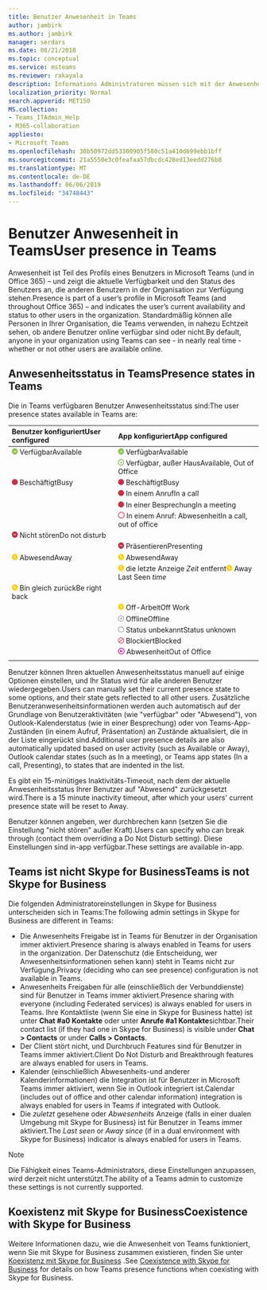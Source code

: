 ```yaml
---
title: Benutzer Anwesenheit in Teams
author: jambirk
ms.author: jambirk
manager: serdars
ms.date: 08/21/2018
ms.topic: conceptual
ms.service: msteams
ms.reviewer: rakayala
description: Informations Administratoren müssen sich mit der Anwesenheit in Teams vertraut machen.
localization_priority: Normal
search.appverid: MET150
MS.collection:
- Teams_ITAdmin_Help
- M365-collaboration
appliesto:
- Microsoft Teams
ms.openlocfilehash: 30b50972dd53300905f580c51a410d699ebb1bff
ms.sourcegitcommit: 21a5550e3c0feafaa57dbcdc428ed13eedd276b8
ms.translationtype: MT
ms.contentlocale: de-DE
ms.lasthandoff: 06/06/2019
ms.locfileid: "34748443"
---
```

# <a name="user-presence-in-teams"></a><span data-ttu-id="2b303-103">Benutzer Anwesenheit in Teams</span><span class="sxs-lookup"><span data-stu-id="2b303-103">User presence in Teams</span></span>

<span data-ttu-id="2b303-104">Anwesenheit ist Teil des Profils eines Benutzers in Microsoft Teams (und in Office 365) – und zeigt die aktuelle Verfügbarkeit und den Status des Benutzers an, die anderen Benutzern in der Organisation zur Verfügung stehen.</span><span class="sxs-lookup"><span data-stu-id="2b303-104">Presence is part of a user’s profile in Microsoft Teams (and throughout Office 365) – and indicates the user’s current availability and status to other users in the organization.</span></span> <span data-ttu-id="2b303-105">Standardmäßig können alle Personen in Ihrer Organisation, die Teams verwenden, in nahezu Echtzeit sehen, ob andere Benutzer online verfügbar sind oder nicht.</span><span class="sxs-lookup"><span data-stu-id="2b303-105">By default, anyone in your organization using Teams can see - in nearly real time - whether or not other users are available online.</span></span>

## <a name="presence-states-in-teams"></a><span data-ttu-id="2b303-106">Anwesenheitsstatus in Teams</span><span class="sxs-lookup"><span data-stu-id="2b303-106">Presence states in Teams</span></span>

<span data-ttu-id="2b303-107">Die in Teams verfügbaren Benutzer Anwesenheitsstatus sind:</span><span class="sxs-lookup"><span data-stu-id="2b303-107">The user presence states available in Teams are:</span></span>

|<span data-ttu-id="2b303-108">Benutzer konfiguriert</span><span class="sxs-lookup"><span data-stu-id="2b303-108">User configured</span></span>|<span data-ttu-id="2b303-109">App konfiguriert</span><span class="sxs-lookup"><span data-stu-id="2b303-109">App configured</span></span>|
|:--- |:---|
| ![Vollständiges grünes Chek-Zeichen mit verfügbarem Anwesenheitsstatus](media/Presence_Available.png) <span data-ttu-id="2b303-111">Verfügbar</span><span class="sxs-lookup"><span data-stu-id="2b303-111">Available</span></span>|![Vollständiges grünes Chek-Zeichen mit verfügbarem Anwesenheitsstatus](media/Presence_Available.png) <span data-ttu-id="2b303-113">Verfügbar</span><span class="sxs-lookup"><span data-stu-id="2b303-113">Available</span></span>|
|| ![Open Green Chek Mark, der angibt, dass OOF verfügbar ist](media/Presence_Available_OOF.png) <span data-ttu-id="2b303-115">Verfügbar, außer Haus</span><span class="sxs-lookup"><span data-stu-id="2b303-115">Available, Out of Office</span></span> |
|  ![Vollständiger roter Kreis mit Anzeige von "beschäftigt"](media/Presence_Busy.png) <span data-ttu-id="2b303-117">Beschäftigt</span><span class="sxs-lookup"><span data-stu-id="2b303-117">Busy</span></span> |  ![Vollständiger roter Kreis mit Anzeige von "beschäftigt"](media/Presence_Busy.png) <span data-ttu-id="2b303-119">Beschäftigt</span><span class="sxs-lookup"><span data-stu-id="2b303-119">Busy</span></span>  |
|| ![Vollständiger roter Kreis mit Anzeige von beschäftigt in einem Anruf](media/Presence_Busy.png) <span data-ttu-id="2b303-121">In einem Anruf</span><span class="sxs-lookup"><span data-stu-id="2b303-121">In a call</span></span>|
|| ![Vollständiger roter Kreis, der angibt, dass in einer Besprechung beschäftigt ist](media/Presence_Busy.png) <span data-ttu-id="2b303-123">In einer Besprechung</span><span class="sxs-lookup"><span data-stu-id="2b303-123">In a meeting</span></span> |
|| ![Roter Kreis öffnen, der auf busy OOF hinweist](media/Presence_Busy_OOF.png) <span data-ttu-id="2b303-125">In einem Anruf: Abwesenheit</span><span class="sxs-lookup"><span data-stu-id="2b303-125">In a call, out of office</span></span>|
|  ![Roter Kreis mit weißer Zeile, Anzeige "nicht stören"](media/Presence_DND.png) <span data-ttu-id="2b303-127">Nicht stören</span><span class="sxs-lookup"><span data-stu-id="2b303-127">Do not disturb</span></span> ||
|| ![Roter Kreis mit weißer Zeile, der die Präsentation angibt](media/Presence_DND.png) <span data-ttu-id="2b303-129">Präsentieren</span><span class="sxs-lookup"><span data-stu-id="2b303-129">Presenting</span></span>|
| ![Symbol "gelbe Uhr" mit Anzeige "Abwesend"](media/Presence_Away.png) <span data-ttu-id="2b303-131">Abwesend</span><span class="sxs-lookup"><span data-stu-id="2b303-131">Away</span></span>| ![Symbol "gelbe Uhr" mit Anzeige "Abwesend"](media/Presence_Away.png) <span data-ttu-id="2b303-133">Abwesend</span><span class="sxs-lookup"><span data-stu-id="2b303-133">Away</span></span>|
|| <span data-ttu-id="2b303-134">![Symbol "gelbe Uhr", das](media/Presence_Away.png) die letzte Anzeige *Zeit* entfernt</span><span class="sxs-lookup"><span data-stu-id="2b303-134">![Yellow clock icon, indicating away](media/Presence_Away.png) Away Last Seen *time*</span></span>|
|![Das gelbe Uhr-Symbol, das wegzeigt, ist gleich zurück](media/Presence_Away.png) <span data-ttu-id="2b303-136">Bin gleich zurück</span><span class="sxs-lookup"><span data-stu-id="2b303-136">Be right back</span></span>| |
|| ![Symbol "gelbe Uhr" mit Anzeige "Abwesend"](media/Presence_Away.png)  <span data-ttu-id="2b303-138">Off-Arbeit</span><span class="sxs-lookup"><span data-stu-id="2b303-138">Off Work</span></span>|
|| ![Grauer Kreis mit x, der Offline angibt](media/Presence_Offline.png) <span data-ttu-id="2b303-140">Offline</span><span class="sxs-lookup"><span data-stu-id="2b303-140">Offline</span></span> |
|| ![Grauer Kreis öffnen, Anzeige des Status unbekannt](media/Presence_Unknown.png) <span data-ttu-id="2b303-142">Status unbekannt</span><span class="sxs-lookup"><span data-stu-id="2b303-142">Status unknown</span></span>|
||![Öffnen des roten Kreises mit einer Diagonalen Zeile, die auf "blockiert" hinweist](media/Presence_Blocked.png) <span data-ttu-id="2b303-144">Blockiert</span><span class="sxs-lookup"><span data-stu-id="2b303-144">Blocked</span></span> |
|| ![Lila Kreis mit Pfeil, der auf Abwesenheit hinweist](media/Presence_OOF.png) <span data-ttu-id="2b303-146">Abwesenheit</span><span class="sxs-lookup"><span data-stu-id="2b303-146">Out of Office</span></span>|
|||
 
<span data-ttu-id="2b303-147">Benutzer können Ihren aktuellen Anwesenheitsstatus manuell auf einige Optionen einstellen, und Ihr Status wird für alle anderen Benutzer wiedergegeben.</span><span class="sxs-lookup"><span data-stu-id="2b303-147">Users can manually set their current presence state to some options, and their state gets reflected to all other users.</span></span> <span data-ttu-id="2b303-148">Zusätzliche Benutzeranwesenheitsinformationen werden auch automatisch auf der Grundlage von Benutzeraktivitäten (wie "verfügbar" oder "Abwesend"), von Outlook-Kalenderstatus (wie in einer Besprechung) oder von Teams-App-Zuständen (in einem Aufruf, Präsentation) an Zustände aktualisiert, die in der Liste eingerückt sind.</span><span class="sxs-lookup"><span data-stu-id="2b303-148">Additional user presence details are also automatically updated based on user activity (such as Available or Away), Outlook calendar states (such as In a meeting), or Teams app states (In a call, Presenting), to states that are indented in the list.</span></span>

<span data-ttu-id="2b303-149">Es gibt ein 15-minütiges Inaktivitäts-Timeout, nach dem der aktuelle Anwesenheitsstatus Ihrer Benutzer auf "Abwesend" zurückgesetzt wird.</span><span class="sxs-lookup"><span data-stu-id="2b303-149">There is a 15 minute inactivity timeout, after which your users' current presence state will be reset to Away.</span></span>

<span data-ttu-id="2b303-150">Benutzer können angeben, wer durchbrechen kann (setzen Sie die Einstellung "nicht stören" außer Kraft).</span><span class="sxs-lookup"><span data-stu-id="2b303-150">Users can specify who can break through (contact them overriding a Do Not Disturb setting).</span></span> <span data-ttu-id="2b303-151">Diese Einstellungen sind in-app verfügbar.</span><span class="sxs-lookup"><span data-stu-id="2b303-151">These settings are available in-app.</span></span>

## <a name="teams-is-not-skype-for-business"></a><span data-ttu-id="2b303-152">Teams ist nicht Skype for Business</span><span class="sxs-lookup"><span data-stu-id="2b303-152">Teams is not Skype for Business</span></span>

<span data-ttu-id="2b303-153">Die folgenden Administratoreinstellungen in Skype for Business unterscheiden sich in Teams:</span><span class="sxs-lookup"><span data-stu-id="2b303-153">The following admin settings in Skype for Business are different in Teams:</span></span>
- <span data-ttu-id="2b303-154">Die Anwesenheits Freigabe ist in Teams für Benutzer in der Organisation immer aktiviert.</span><span class="sxs-lookup"><span data-stu-id="2b303-154">Presence sharing is always enabled in Teams for users in the organization.</span></span> <span data-ttu-id="2b303-155">Der Datenschutz (die Entscheidung, wer Anwesenheitsinformationen sehen kann) steht in Teams nicht zur Verfügung.</span><span class="sxs-lookup"><span data-stu-id="2b303-155">Privacy (deciding who can see presence) configuration is not available in Teams.</span></span>
- <span data-ttu-id="2b303-156">Anwesenheits Freigaben für alle (einschließlich der Verbunddienste) sind für Benutzer in Teams immer aktiviert.</span><span class="sxs-lookup"><span data-stu-id="2b303-156">Presence sharing with everyone (including Federated services) is always enabled for users in Teams.</span></span> <span data-ttu-id="2b303-157">Ihre Kontaktliste (wenn Sie eine in Skype for Business hatte) ist unter **Chat #a0 Kontakte** oder unter **Anrufe #a1 Kontakte**sichtbar.</span><span class="sxs-lookup"><span data-stu-id="2b303-157">Their contact list (if they had one in Skype for Business) is visible under **Chat > Contacts** or under **Calls > Contacts**.</span></span>
- <span data-ttu-id="2b303-158">Der Client stört nicht, und Durchbruch Features sind für Benutzer in Teams immer aktiviert.</span><span class="sxs-lookup"><span data-stu-id="2b303-158">Client Do Not Disturb and Breakthrough features are always enabled for users in Teams.</span></span>
- <span data-ttu-id="2b303-159">Kalender (einschließlich Abwesenheits-und anderer Kalenderinformationen) die Integration ist für Benutzer in Microsoft Teams immer aktiviert, wenn Sie in Outlook integriert ist.</span><span class="sxs-lookup"><span data-stu-id="2b303-159">Calendar (includes out of office and other calendar information) integration  is always enabled for users in Teams if integrated with Outlook.</span></span>
- <span data-ttu-id="2b303-160">Die *zuletzt* gesehene oder *Abwesenheits* Anzeige (falls in einer dualen Umgebung mit Skype for Business) ist für Benutzer in Teams immer aktiviert.</span><span class="sxs-lookup"><span data-stu-id="2b303-160">The *Last seen* or *Away since* (if in a dual environment with Skype for Business) indicator is always enabled for users in Teams.</span></span>

> [!NOTE]
> <span data-ttu-id="2b303-161">Die Fähigkeit eines Teams-Administrators, diese Einstellungen anzupassen, wird derzeit nicht unterstützt.</span><span class="sxs-lookup"><span data-stu-id="2b303-161">The ability of a Teams admin to customize these settings is not currently supported.</span></span>


## <a name="coexistence-with-skype-for-business"></a><span data-ttu-id="2b303-162">Koexistenz mit Skype for Business</span><span class="sxs-lookup"><span data-stu-id="2b303-162">Coexistence with Skype for Business</span></span>

<span data-ttu-id="2b303-163">Weitere Informationen dazu, wie die Anwesenheit von Teams funktioniert, wenn Sie mit Skype for Business zusammen existieren, finden Sie unter [Koexistenz mit Skype for Business](coexistence-chat-calls-presence.md) .</span><span class="sxs-lookup"><span data-stu-id="2b303-163">See [Coexistence with Skype for Business](coexistence-chat-calls-presence.md) for details on how Teams presence functions when coexisting with Skype for Business.</span></span> 
